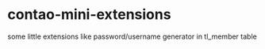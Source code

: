 # contao-mini-extensions
some little extensions like password/username generator in tl_member table
